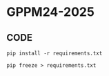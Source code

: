 # GPPM24-2025











<h2>CODE</h2>

```
pip install -r requirements.txt

pip freeze > requirements.txt

```